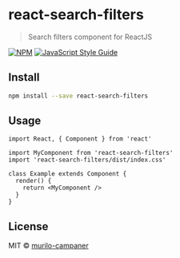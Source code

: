 # react-search-filters

> Search filters component for ReactJS

[![NPM](https://img.shields.io/npm/v/react-search-filters.svg)](https://www.npmjs.com/package/react-search-filters) [![JavaScript Style Guide](https://img.shields.io/badge/code_style-standard-brightgreen.svg)](https://standardjs.com)

## Install

```bash
npm install --save react-search-filters
```

## Usage

```tsx
import React, { Component } from 'react'

import MyComponent from 'react-search-filters'
import 'react-search-filters/dist/index.css'

class Example extends Component {
  render() {
    return <MyComponent />
  }
}
```

## License

MIT © [murilo-campaner](https://github.com/murilo-campaner)
